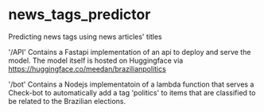 # news_tags_predictor
Predicting news tags using news articles' titles

'/API' Contains a Fastapi implementation of an api to deploy and serve the model.
The model itself is hosted on Huggingface via https://huggingface.co/meedan/brazilianpolitics 

'/bot' Contains a Nodejs implementatoin of a lambda function that serves a Check-bot to automatically add a tag 'politics' to items that are classified to be related to the Brazilian elections.
